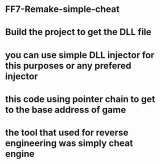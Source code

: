 # FF7-Remake-simple-cheat

# Build the project to get the DLL file
# you can use simple DLL injector for this purposes or any prefered injector 
# this code using pointer chain to get to the base address of game
# the tool that used for reverse engineering was simply cheat engine
